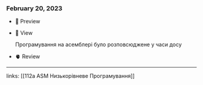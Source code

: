 
### February 20, 2023

- 👀 Preview
- 🧠 View
    
    Програмування на асемблері було розповсюджене у часи досу
    
- 🫀 Review


---

links: [[112a ASM Низькорівневе Програмування]]

